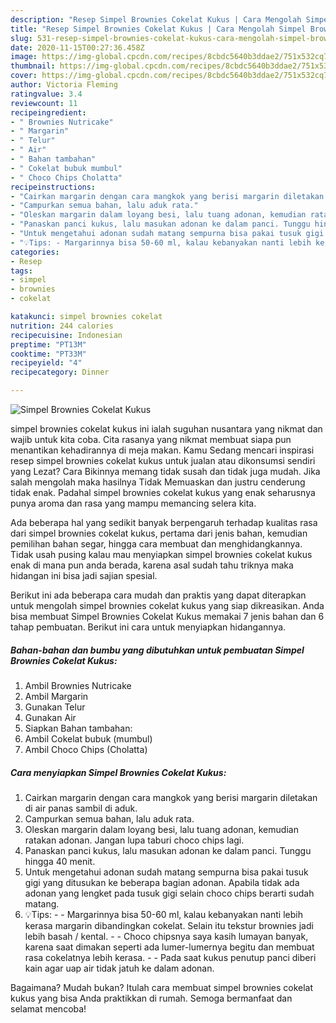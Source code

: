 ```yaml
---
description: "Resep Simpel Brownies Cokelat Kukus | Cara Mengolah Simpel Brownies Cokelat Kukus Yang Paling Enak"
title: "Resep Simpel Brownies Cokelat Kukus | Cara Mengolah Simpel Brownies Cokelat Kukus Yang Paling Enak"
slug: 531-resep-simpel-brownies-cokelat-kukus-cara-mengolah-simpel-brownies-cokelat-kukus-yang-paling-enak
date: 2020-11-15T00:27:36.458Z
image: https://img-global.cpcdn.com/recipes/8cbdc5640b3ddae2/751x532cq70/simpel-brownies-cokelat-kukus-foto-resep-utama.jpg
thumbnail: https://img-global.cpcdn.com/recipes/8cbdc5640b3ddae2/751x532cq70/simpel-brownies-cokelat-kukus-foto-resep-utama.jpg
cover: https://img-global.cpcdn.com/recipes/8cbdc5640b3ddae2/751x532cq70/simpel-brownies-cokelat-kukus-foto-resep-utama.jpg
author: Victoria Fleming
ratingvalue: 3.4
reviewcount: 11
recipeingredient:
- " Brownies Nutricake"
- " Margarin"
- " Telur"
- " Air"
- " Bahan tambahan"
- " Cokelat bubuk mumbul"
- " Choco Chips Cholatta"
recipeinstructions:
- "Cairkan margarin dengan cara mangkok yang berisi margarin diletakan di air panas sambil di aduk."
- "Campurkan semua bahan, lalu aduk rata."
- "Oleskan margarin dalam loyang besi, lalu tuang adonan, kemudian ratakan adonan. Jangan lupa taburi choco chips lagi."
- "Panaskan panci kukus, lalu masukan adonan ke dalam panci. Tunggu hingga 40 menit."
- "Untuk mengetahui adonan sudah matang sempurna bisa pakai tusuk gigi yang ditusukan ke beberapa bagian adonan. Apabila tidak ada adonan yang lengket pada tusuk gigi selain choco chips berarti sudah matang."
- "💡Tips: - Margarinnya bisa 50-60 ml, kalau kebanyakan nanti lebih kerasa margarin dibandingkan cokelat. Selain itu tekstur brownies jadi lebih basah / kental. - Choco chipsnya saya kasih lumayan banyak, karena saat dimakan seperti ada lumer-lumernya begitu dan membuat rasa cokelatnya lebih kerasa. - Pada saat kukus penutup panci diberi kain agar uap air tidak jatuh ke dalam adonan."
categories:
- Resep
tags:
- simpel
- brownies
- cokelat

katakunci: simpel brownies cokelat 
nutrition: 244 calories
recipecuisine: Indonesian
preptime: "PT13M"
cooktime: "PT33M"
recipeyield: "4"
recipecategory: Dinner

---
```



![Simpel Brownies Cokelat Kukus](https://img-global.cpcdn.com/recipes/8cbdc5640b3ddae2/751x532cq70/simpel-brownies-cokelat-kukus-foto-resep-utama.jpg)


simpel brownies cokelat kukus ini ialah suguhan nusantara yang nikmat dan wajib untuk kita coba. Cita rasanya yang nikmat membuat siapa pun menantikan kehadirannya di meja makan.
Kamu Sedang mencari inspirasi resep simpel brownies cokelat kukus untuk jualan atau dikonsumsi sendiri yang Lezat? Cara Bikinnya memang tidak susah dan tidak juga mudah. Jika salah mengolah maka hasilnya Tidak Memuaskan dan justru cenderung tidak enak. Padahal simpel brownies cokelat kukus yang enak seharusnya punya aroma dan rasa yang mampu memancing selera kita.

Ada beberapa hal yang sedikit banyak berpengaruh terhadap kualitas rasa dari simpel brownies cokelat kukus, pertama dari jenis bahan, kemudian pemilihan bahan segar, hingga cara membuat dan menghidangkannya. Tidak usah pusing kalau mau menyiapkan simpel brownies cokelat kukus enak di mana pun anda berada, karena asal sudah tahu triknya maka hidangan ini bisa jadi sajian spesial.




Berikut ini ada beberapa cara mudah dan praktis yang dapat diterapkan untuk mengolah simpel brownies cokelat kukus yang siap dikreasikan. Anda bisa membuat Simpel Brownies Cokelat Kukus memakai 7 jenis bahan dan 6 tahap pembuatan. Berikut ini cara untuk menyiapkan hidangannya.

<!--inarticleads1-->

##### Bahan-bahan dan bumbu yang dibutuhkan untuk pembuatan Simpel Brownies Cokelat Kukus:

1. Ambil  Brownies Nutricake
1. Ambil  Margarin
1. Gunakan  Telur
1. Gunakan  Air
1. Siapkan  Bahan tambahan:
1. Ambil  Cokelat bubuk (mumbul)
1. Ambil  Choco Chips (Cholatta)




<!--inarticleads2-->

##### Cara menyiapkan Simpel Brownies Cokelat Kukus:

1. Cairkan margarin dengan cara mangkok yang berisi margarin diletakan di air panas sambil di aduk.
1. Campurkan semua bahan, lalu aduk rata.
1. Oleskan margarin dalam loyang besi, lalu tuang adonan, kemudian ratakan adonan. Jangan lupa taburi choco chips lagi.
1. Panaskan panci kukus, lalu masukan adonan ke dalam panci. Tunggu hingga 40 menit.
1. Untuk mengetahui adonan sudah matang sempurna bisa pakai tusuk gigi yang ditusukan ke beberapa bagian adonan. Apabila tidak ada adonan yang lengket pada tusuk gigi selain choco chips berarti sudah matang.
1. 💡Tips: - - Margarinnya bisa 50-60 ml, kalau kebanyakan nanti lebih kerasa margarin dibandingkan cokelat. Selain itu tekstur brownies jadi lebih basah / kental. - - Choco chipsnya saya kasih lumayan banyak, karena saat dimakan seperti ada lumer-lumernya begitu dan membuat rasa cokelatnya lebih kerasa. - - Pada saat kukus penutup panci diberi kain agar uap air tidak jatuh ke dalam adonan.




Bagaimana? Mudah bukan? Itulah cara membuat simpel brownies cokelat kukus yang bisa Anda praktikkan di rumah. Semoga bermanfaat dan selamat mencoba!
